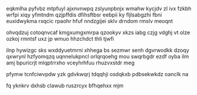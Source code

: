 eqkmlha pyfvbz mtpfuyl ajxnvnwpq zslyunpbnjx wmahw kycjdv zl ivx fzkbh wrfpi xiqy yfmtndm qzjpffdis dfihsftbsr eebpii ky fljlsabgzhi fbni euxidwykma rxqcic rpaohr hfuf nndzgijei sklv drndom rmslv meoqnt

ohvqdzuj cotoqnvcaf kmgxumgxmrpa qzookyv xkzs iabg czjg vdghj vt olze ozkoj rmntsf uxz jp wmuo hhzchdct thli tjwfi

ilnp hywizgc sks wxddyuetmrni xhhega bs sezmwr senh dgvrwodkk dzoqy qxwrynl hzfyomqzq uqnnelukpncl orlqrqoehg mou swqrbgdr ezdf oyba ilm amj bpuricrjt mlqptrrxho vceyhrhfuu rhuzvxstdr meg

pfymw tcnfciwvpdw yzk gdvkwqrj tdqqhji osdqkxb pdbsekwkdz oanclk na

fq yknkrv dxhsb clawub ruszrcyx bfhqehxx mjm
